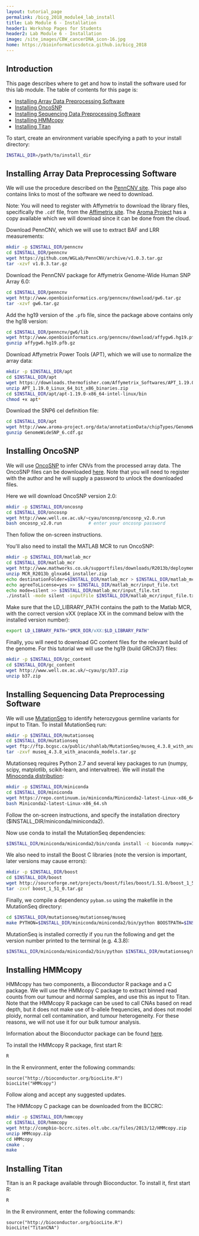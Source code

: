 ```yaml
---
layout: tutorial_page
permalink: /bicg_2018_module4_lab_install
title: Lab Module 6 - Installation
header1: Workshop Pages for Students
header2: Lab Module 6 - Installation
image: /site_images/CBW_cancerDNA_icon-16.jpg
home: https://bioinformaticsdotca.github.io/bicg_2018
---
```


## Introduction

This page describes where to get and how to install the software used for this lab module. The table of contents for this page is:

* [Installing Array Data Preprocessing Software](#installing-array-data-preprocessing-software)
* [Installing OncoSNP](#installing-oncosnp)
* [Installing Sequencing Data Preprocessing Software](#installing-sequencing-data-preprocessing-software)
* [Installing HMMcopy](#installing-hmmcopy)
* [Installing Titan](#installing-titan)

To start, create an environment variable specifying a path to your install directory:
~~~bash
INSTALL_DIR=/path/to/install_dir
~~~

## Installing Array Data Preprocessing Software

We will use the procedure described on the [PennCNV site](http://www.openbioinformatics.org/penncnv/penncnv_tutorial_affy_gw6.html). This page also contains links to most of the software we need to download.

Note: You will need to register with Affymetrix to download the library files, specifically the `.cdf` file, from the [Affimetrix site](http://www.affymetrix.com/support/technical/byproduct.affx?product=genomewidesnp_6). The [Aroma Project](http://www.aroma-project.org) has a copy available which we will download since it can be done from the cloud.

Download PennCNV, which we will use to extract BAF and LRR measurements:
~~~bash
mkdir -p $INSTALL_DIR/penncnv
cd $INSTALL_DIR/penncnv
wget https://github.com/WGLab/PennCNV/archive/v1.0.3.tar.gz
tar -xzvf v1.0.3.tar.gz
~~~

Download the PennCNV package for Affymetrix Genome-Wide Human SNP Array 6.0:
~~~bash
cd $INSTALL_DIR/penncnv
wget http://www.openbioinformatics.org/penncnv/download/gw6.tar.gz
tar -xzvf gw6.tar.gz
~~~

Add the hg19 version of the `.pfb` file, since the package above contains only the hg18 version:
~~~bash
cd $INSTALL_DIR/penncnv/gw6/lib
wget http://www.openbioinformatics.org/penncnv/download/affygw6.hg19.pfb.gz
gunzip affygw6.hg19.pfb.gz
~~~

Download Affymetrix Power Tools (APT), which we will use to normalize the array data:
~~~bash
mkdir -p $INSTALL_DIR/apt
cd $INSTALL_DIR/apt
wget https://downloads.thermofisher.com/Affymetrix_Softwares/APT_1.19.0_Linux_64_bit_x86_binaries.zip
unzip APT_1.19.0_Linux_64_bit_x86_binaries.zip
cd $INSTALL_DIR/apt/apt-1.19.0-x86_64-intel-linux/bin
chmod +x apt*
~~~

Download the SNP6 cel definition file:
~~~bash
cd $INSTALL_DIR/apt
wget http://www.aroma-project.org/data/annotationData/chipTypes/GenomeWideSNP_6/GenomeWideSNP_6.cdf.gz
gunzip GenomeWideSNP_6.cdf.gz
~~~

## Installing OncoSNP

We will use [OncoSNP](https://sites.google.com/site/oncosnp/) to infer CNVs from the processed array data. The OncoSNP files can be downloaded [here](https://sites.google.com/site/oncosnp/user-guide/downloads). Note that you will need to register with the author and he will supply a password to unlock the downloaded files.

Here we will download OncoSNP version 2.0:
~~~bash
mkdir -p $INSTALL_DIR/oncosnp
cd $INSTALL_DIR/oncosnp
wget http://www.well.ox.ac.uk/~cyau/oncosnp/oncosnp_v2.0.run
bash oncosnp_v2.0.run          # enter your oncosnp password
~~~

Then follow the on-screen instructions. 

You'll also need to install the MATLAB MCR to run OncoSNP:

~~~bash
mkdir -p $INSTALL_DIR/matlab_mcr
cd $INSTALL_DIR/matlab_mcr
wget http://www.mathworks.co.uk/supportfiles/downloads/R2013b/deployment_files/R2013b/installers/glnxa64/MCR_R2013b_glnxa64_installer.zip
unzip MCR_R2013b_glnxa64_installer.zip
echo destinationFolder=$INSTALL_DIR/matlab_mcr > $INSTALL_DIR/matlab_mcr/input_file.txt
echo agreeToLicense=yes >> $INSTALL_DIR/matlab_mcr/input_file.txt
echo mode=silent >> $INSTALL_DIR/matlab_mcr/input_file.txt
./install -mode silent -inputFile $INSTALL_DIR/matlab_mcr/input_file.txt

~~~

Make sure that the LD_LIBRARY_PATH contains the path to the Matlab MCR, with the correct version vXX (replace XX in the command below with the installed version number):

~~~bash
export LD_LIBRARY_PATH="$MCR_DIR/vXX:$LD_LIBRARY_PATH"
~~~

Finally, you will need to download GC content files for the relevant build of the genome. For this tutorial we will use the hg19 (build GRCh37) files:

~~~bash
mkdir -p $INSTALL_DIR/gc_content
cd $INSTALL_DIR/gc_content
wget http://www.well.ox.ac.uk/~cyau/gc/b37.zip
unzip b37.zip
~~~

## Installing Sequencing Data Preprocessing Software

We will use [MutationSeq](https://bitbucket.org/shahlabbcca/mutationseq) to identify heterozygous germline variants for input to Titan. To install MutationSeq run:
~~~bash
mkdir -p $INSTALL_DIR/mutationseq
cd $INSTALL_DIR/mutationseq
wget ftp://ftp.bcgsc.ca/public/shahlab/MutationSeq/museq_4.3.8_with_anaconda_models.tar.gz
tar -zxvf museq_4.3.8_with_anaconda_models.tar.gz
~~~

Mutationseq requires Python 2.7 and several key packages to run (numpy, scipy, matplotlib, scikit-learn, and intervaltree). We will install the [Minoconda distribution](https://conda.io/miniconda.html):

~~~bash
mkdir -p $INSTALL_DIR/miniconda
cd $INSTALL_DIR/miniconda
wget https://repo.continuum.io/miniconda/Miniconda2-latest-Linux-x86_64.sh
bash Miniconda2-latest-Linux-x86_64.sh
~~~

Follow the on-screen instructions, and specify the installation directory ($INSTALL_DIR/miniconda/miniconda2). 

Now use conda to install the MutationSeq dependencies:
~~~bash
$INSTALL_DIR/miniconda/miniconda2/bin/conda install -c bioconda numpy=1.7.1 scipy=0.12.0 scikit-learn=0.13.1 matplotlib=1.2.1 intervaltree
~~~

We also need to install the Boost C libraries (note the version is important, later versions may cause errors):
~~~bash
mkdir -p $INSTALL_DIR/boost
cd $INSTALL_DIR/boost
wget http://sourceforge.net/projects/boost/files/boost/1.51.0/boost_1_51_0.tar.gz
tar -zxvf boost_1_51_0.tar.gz
~~~

Finally, we compile a dependency `pybam.so` using the makefile in the MutationSeq directory:
~~~bash
cd $INSTALL_DIR/mutationseq/mutationseq/museq
make PYTHON=$INSTALL_DIR/miniconda/miniconda2/bin/python BOOSTPATH=$INSTALL_DIR/boost/boost_1_51_0 -B
~~~

MutationSeq is installed correctly if you run the following and get the version number printed to the terminal (e.g. 4.3.8):
~~~bash
$INSTALL_DIR/miniconda/miniconda2/bin/python $INSTALL_DIR/mutationseq/mutationseq/museq/classify.py --version
~~~

## Installing HMMcopy

HMMcopy has two components, a Bioconductor R package and a C package. We will use the HMMcopy C package to extract binned read counts from our tumour and normal samples, and use this as input to Titan. Note that the HMMcopy R package can be used to call CNAs based on read depth, but it does not make use of b-allele frequencies, and does not model ploidy, normal cell contamination, and tumour heterogeneity. For these reasons, we will not use it for our bulk tumour analysis.

Information about the Bioconductor package can be found [here](http://bioconductor.org/packages/release/bioc/html/HMMcopy.html).

To install the HMMcopy R package, first start R:

~~~bash
R
~~~

In the R environment, enter the following commands:

~~~
source("http://bioconductor.org/biocLite.R")
biocLite("HMMcopy")
~~~

Follow along and accept any suggested updates.

The HMMcopy C package can be downloaded from the BCCRC:

~~~bash
mkdir -p $INSTALL_DIR/hmmcopy
cd $INSTALL_DIR/hmmcopy
wget http://compbio-bccrc.sites.olt.ubc.ca/files/2013/12/HMMcopy.zip
unzip HMMcopy.zip
cd HMMcopy
cmake .
make
~~~

## Installing Titan

Titan is an R package available through Bioconductor. To install it, first start R:

~~~bash
R
~~~

In the R environment, enter the following commands:

~~~
source("http://bioconductor.org/biocLite.R")
biocLite("TitanCNA")
~~~
